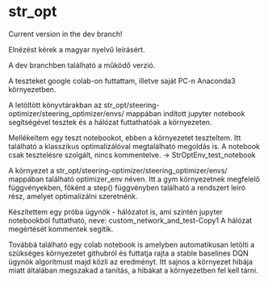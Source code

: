 # str_opt

Current version in the dev branch!

Elnézést kérek a magyar nyelvű leírásért.

A dev branchben található a működő verzió.

A teszteket google colab-on futtattam, illetve saját PC-n Anaconda3 környezetben.

A letöltött könyvtárakban az str_opt/steering-optimizer/steering_optimizer/envs/ mappában indított jupyter notebook segítségével tesztek és a hálózat futtathatóak a környezeten.

Mellékeltem egy teszt notebookot, ebben a környezetet teszteltem. Itt található a klasszikus optimalizálóval megtalálható megoldás is. A notebook csak tesztelésre szolgált, nincs kommentelve. -> StrOptEnv_test_notebook

A környezet a str_opt/steering-optimizer/steering_optimizer/envs/ mappában található optimizer_env néven. Itt a gym környezetnek megfelelő függvényekben, főként a step() függvényben található a rendszert leíró rész, amelyet optimalizálni szeretnénk.

Készítettem egy próba ügynök - hálózatot is, ami szintén jupyter notebookból futtatható, neve: custom_network_and_test-Copy1
A hálózat megértését kommentek segítik.

Továbbá található egy colab notebook is amelyben automatikusan letölti a szükséges környezetet githubról és futtatja rajta a stable baselines DQN ügynök algoritmust majd közli az eredményt. Itt sajnos a környezet hibája miatt általában megszakad a tanítás, a hibákat a környezetben fel kell tárni.



